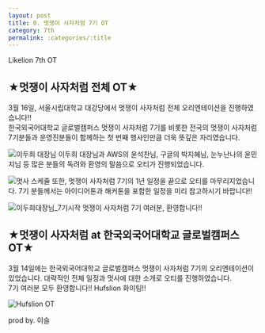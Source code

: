 ```yaml
---
layout: post
title: 0. 멋쟁이 사자처럼 7기 OT
category: 7th
permalink: :categories/:title
---
```


 Likelion 7th OT
 

 ## ★멋쟁이 사자처럼 전체 OT★
3월 16일, 서울시립대학교 대강당에서 멋쟁이 사자처럼 전체 오리엔테이션을 진행하였습니다!!  
한국외국어대학교 글로벌캠퍼스 멋쟁이 사자처럼 7기를 비롯한 전국의 멋쟁이 사자처럼 7기분들과 운영진분들이 함께하는 첫 번째 행사인만큼 더욱 뜻깊은 자리였습니다.

 ![이두희 대장님](https://user-images.githubusercontent.com/37537330/56083103-ba2c2180-5e5b-11e9-915e-4de5b8895da6.jpg)
이두희 대장님과 AWS의 윤석찬님, 구글의 박지혜님, 눈누난나의 윤민지님 등 많은 분들의 독려와 환영의 말씀으로 오티가 진행되었습니다.

 ![멋사 스케쥴](https://user-images.githubusercontent.com/37537330/56083097-b9938b00-5e5b-11e9-8be3-09e11eb7adad.jpg)
또한, 멋쟁이 사자처럼 7기의 1년 일정을 끝으로 오티를 마무리지었습니다. 7기 분들께서는 아이디어톤과 해커톤을 포함한 일정을 미리 참고하시기 바랍니다!!

 ![이두희대장님_7기시작](https://user-images.githubusercontent.com/37537330/56083100-ba2c2180-5e5b-11e9-9d8a-de5f873ddf68.jpg)
멋쟁이 사자처럼 7기 여러분, 환영합니다!!


 ## ★멋쟁이 사자처럼 at 한국외국어대학교 글로벌캠퍼스 OT★
3월 14일에는 한국외국어대학교 글로벌캠퍼스 멋쟁이 사자처럼 7기의 오리엔테이션이 있었습니다. 대략적인 전체 일정과 멋사에 대한 소개로 오티를 진행하였습니다.  
7기 여러분 모두 환영합니다!! Hufslion 화이팅!!

 ![Hufslion OT](https://user-images.githubusercontent.com/37537330/56083139-011a1700-5e5c-11e9-8d51-75356bf8fd34.jpg)
 
 prod by. 이슬
